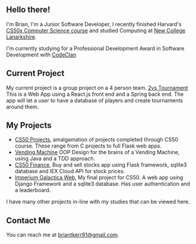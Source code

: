 ## Hello there!

I'm Brian, I'm a Junior Software Developer, I recently finished Harvard's [CS50x Computer Science course](https://certificates.cs50.io/bac5263f-dd0f-4d61-8e47-0624fe22007e.png?size=A4) and studied Computing at [New College Lanarkshire](https://www.nclanarkshire.ac.uk/).

I'm currently studying for a Professional Development Award in Software Development with [CodeClan](https://codeclan.com/)

## Current Project
My current project is a group project on a 4 person team. [2vs Tournament](https://github.com/SkyeEli/2vs-Tournament) This is a Web App using a React.js front end and a Spring back end. The app will let a user to have a database of players and create tournaments around them.

## My Projects

* [CS50 Projects](https://github.com/SkyeEli/CS50), amalgamation of projects completed through CS50 course. These range from C projects to full Flask web apps.
* [Vending Machine](https://github.com/SkyeEli/VendingMachine) OOP Design for the brains of a Vending Machine, using Java and a TDD approach.
* [CS50 Finance](https://youtu.be/3W1bfw5wBNM), Buy and sell stocks app using Flask framework, sqlite3 database and IEX Cloud API for stock prices.
* [Imperium Galactica Web](https://youtu.be/ztcza52SVbA), My final project for CS50. A web app using Django Framework and a sqlite3 database. Has user authentication and a leaderboard.
 
I have many other projects in-line with my studies that can be viewed here.

## Contact Me

You can reach me at <briantkerr91@gmail.com>.

<!--
**SkyeEli/SkyeEli** is a ✨ _special_ ✨ repository because its `README.md` (this file) appears on your GitHub profile.

Here are some ideas to get you started:

- 🔭 I’m currently working on ...
- 🌱 I’m currently learning ...
- 👯 I’m looking to collaborate on ...
- 🤔 I’m looking for help with ...
- 💬 Ask me about ...
- 📫 How to reach me: ...
- 😄 Pronouns: ...
- ⚡ Fun fact: ...
-->
